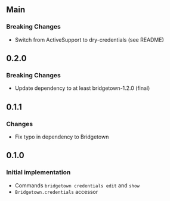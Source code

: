 ## Main

### Breaking Changes
* Switch from ActiveSupport to dry-credentials (see README)

## 0.2.0

### Breaking Changes
* Update dependency to at least bridgetown-1.2.0 (final)

## 0.1.1

### Changes
* Fix typo in dependency to Bridgetown

## 0.1.0

### Initial implementation
* Commands `bridgetown credentials edit` and `show`
* `Bridgetown.credentials` accessor
